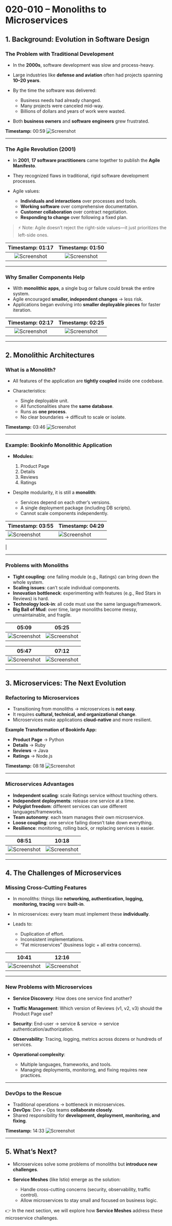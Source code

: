 

# 020-010 – Monoliths to Microservices

## 1. Background: Evolution in Software Design

### The Problem with Traditional Development

* In the **2000s**, software development was slow and process-heavy.
* Large industries like **defense and aviation** often had projects spanning **10–20 years**.
* By the time the software was delivered:

  * Business needs had already changed.
  * Many projects were canceled mid-way.
  * Billions of dollars and years of work were wasted.
* Both **business owners** and **software engineers** grew frustrated.

**Timestamp:** 00:59
![Screenshot](../020-010-monoliths-microservices/00_59_299.png)

---

### The Agile Revolution (2001)

* In **2001**, **17 software practitioners** came together to publish the **Agile Manifesto**.
* They recognized flaws in traditional, rigid software development processes.
* Agile values:

  * **Individuals and interactions** over processes and tools.
  * **Working software** over comprehensive documentation.
  * **Customer collaboration** over contract negotiation.
  * **Responding to change** over following a fixed plan.

> ⚡ Note: Agile doesn’t reject the right-side values—it just prioritizes the left-side ones.


**Timestamp:** 01:17            |  **Timestamp:** 01:50
:-------------------------:|:-------------------------:
![Screenshot](../020-010-monoliths-microservices/01_17_924.png) |  ![Screenshot](../020-010-monoliths-microservices/01_50_746.png)


---

### Why Smaller Components Help

* With **monolithic apps**, a single bug or failure could break the entire system.
* Agile encouraged **smaller, independent changes** → less risk.
* Applications began evolving into **smaller deployable pieces** for faster iteration.


**Timestamp:** 02:17          |  **Timestamp:** 02:25
:-------------------------:|:-------------------------:
![Screenshot](../020-010-monoliths-microservices/02_17_931.png) |  ![Screenshot](../020-010-monoliths-microservices/02_25_791.png)





---

## 2. Monolithic Architectures

### What is a Monolith?

* All features of the application are **tightly coupled** inside one codebase.
* Characteristics:

  * Single deployable unit.
  * All functionalities share the **same database**.
  * Runs as **one process**.
  * No clear boundaries → difficult to scale or isolate.

**Timestamp:** 03:46
![Screenshot](../020-010-monoliths-microservices/03_46_571.png)


---

### Example: Bookinfo Monolithic Application

* **Modules:**

  1. Product Page
  2. Details
  3. Reviews
  4. Ratings

* Despite modularity, it is still a **monolith**:

  * Services depend on each other’s versions.
  * A single deployment package (including DB scripts).
  * Cannot scale components independently.

| **Timestamp:** 03:55 | **Timestamp:** 04:29 |
|---|---|
| ![Screenshot](../020-010-monoliths-microservices/03_55_984.png) | ![Screenshot](../020-010-monoliths-microservices/04_29_693.png)
 |


---

### Problems with Monoliths

* **Tight coupling**: one failing module (e.g., Ratings) can bring down the whole system.
* **Scaling issues**: can’t scale individual components.
* **Innovation bottleneck**: experimenting with features (e.g., Red Stars in Reviews) is hard.
* **Technology lock-in**: all code must use the same language/framework.
* **Big Ball of Mud**: over time, large monoliths become messy, unmaintainable, and fragile.

| 05:09 | 05:25 |
| --- | --- |
| ![Screenshot](../020-010-monoliths-microservices/05_09_498.png) | ![Screenshot](../020-010-monoliths-microservices/05_25_126.png) |

| 05:47 | 07:12 |
| --- | --- |
| ![Screenshot](../020-010-monoliths-microservices/05_47_164.png) | ![Screenshot](../020-010-monoliths-microservices/07_12_148.png) |

---

## 3. Microservices: The Next Evolution

### Refactoring to Microservices

* Transitioning from monoliths → microservices is **not easy**.
* It requires **cultural, technical, and organizational change**.
* Microservices make applications **cloud-native** and more resilient.

**Example Transformation of Bookinfo App:**

* **Product Page** → Python
* **Details** → Ruby
* **Reviews** → Java
* **Ratings** → Node.js

**Timestamp:** 08:18
![Screenshot](../020-010-monoliths-microservices/08_18_713.png)

---

### Microservices Advantages

* **Independent scaling**: scale Ratings service without touching others.
* **Independent deployments**: release one service at a time.
* **Polyglot freedom**: different services can use different languages/frameworks.
* **Team autonomy**: each team manages their own microservice.
* **Loose coupling**: one service failing doesn’t take down everything.
* **Resilience**: monitoring, rolling back, or replacing services is easier.

| 08:51 | 10:18 |
| --- | --- |
| ![Screenshot](../020-010-monoliths-microservices/08_51_835.png) | ![Screenshot](../020-010-monoliths-microservices/10_18_197.png) |

---

## 4. The Challenges of Microservices

### Missing Cross-Cutting Features

* In monoliths: things like **networking, authentication, logging, monitoring, tracing** were **built-in**.
* In microservices: every team must implement these **individually**.
* Leads to:

  * Duplication of effort.
  * Inconsistent implementations.
  * “Fat microservices” (business logic + all extra concerns).

| 10:41 | 12:16 |
| --- | --- |
| ![Screenshot](../020-010-monoliths-microservices/10_41_672.png) | ![Screenshot](../020-010-monoliths-microservices/12_16_977.png) |

---

### New Problems with Microservices

* **Service Discovery**: How does one service find another?
* **Traffic Management**: Which version of Reviews (v1, v2, v3) should the Product Page use?
* **Security**: End-user → service & service → service authentication/authorization.
* **Observability**: Tracing, logging, metrics across dozens or hundreds of services.
* **Operational complexity**:

  * Multiple languages, frameworks, and tools.
  * Managing deployments, monitoring, and fixing requires new practices.

---

### DevOps to the Rescue

* Traditional operations → bottleneck in microservices.
* **DevOps**: Dev + Ops teams **collaborate closely**.
* Shared responsibility for **development, deployment, monitoring, and fixing**.

**Timestamp:** 14:33
![Screenshot](../020-010-monoliths-microservices/14_33_242.png)

---

## 5. What’s Next?

* Microservices solve some problems of monoliths but **introduce new challenges**.
* **Service Meshes** (like Istio) emerge as the solution:

  * Handle cross-cutting concerns (security, observability, traffic control).
  * Allow microservices to stay small and focused on business logic.

👉 In the next section, we will explore how **Service Meshes** address these microservice challenges.



